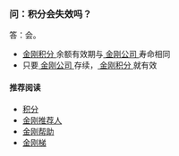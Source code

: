 ### 问：积分会失效吗？

答：会。
- [ 金刚积分 ](https://a2zitpro.github.io/web/kkpoints)余额有效期与[ 金刚公司 ](https://a2zitpro.github.io/web/a2zitpro)寿命相同
- 只要[ 金刚公司 ](https://a2zitpro.github.io/web/a2zitpro)存续，[ 金刚积分 ](https://a2zitpro.github.io/web/kkpoints)就有效

#### 推荐阅读
- [积分](https://a2zitpro.github.io/web/list_kkpoints)
- [金刚推荐人](https://a2zitpro.github.io/web/list_kkreferee)
- [金刚帮助](https://a2zitpro.github.io/web/list_helpkkvpn)
- [金刚梯](https://a2zitpro.github.io/web/dlb)
